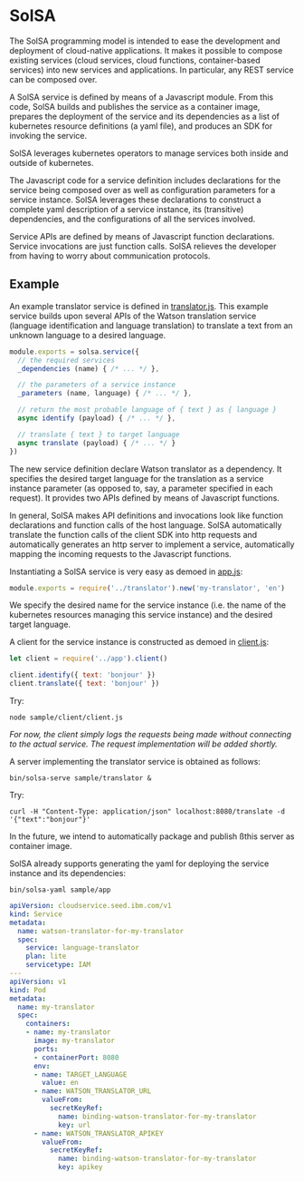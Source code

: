 # SolSA

The SolSA programming model is intended to ease the development and deployment
of cloud-native applications. It makes it possible to compose existing services
(cloud services, cloud functions, container-based services) into new services
and applications. In particular, any REST service can be composed over.

A SolSA service is defined by means of a Javascript module. From this code,
SolSA builds and publishes the service as a container image, prepares the
deployment of the service and its dependencies as a list of kubernetes resource
definitions (a yaml file), and produces an SDK for invoking the service.

SolSA leverages kubernetes operators to manage services both inside and outside
of kubernetes.

The Javascript code for a service definition includes declarations for the
service being composed over as well as configuration parameters for a service
instance. SolSA leverages these declarations to construct a complete yaml
description of a service instance, its (transitive) dependencies, and the
configurations of all the services involved.

Service APIs are defined by means of Javascript function declarations.
Service invocations are just function calls. SolSA relieves the developer
from having to worry about communication protocols.

## Example

An example translator service is defined in
[translator.js](sample/translator/translator.js). This example service builds
upon several APIs of the Watson translation service (language identification and
language translation) to translate a text from an unknown language to a desired
language.
```javascript
module.exports = solsa.service({
  // the required services
  _dependencies (name) { /* ... */ },

  // the parameters of a service instance
  _parameters (name, language) { /* ... */ },

  // return the most probable language of { text } as { language }
  async identify (payload) { /* ... */ },

  // translate { text } to target language
  async translate (payload) { /* ... */ }
})
```
The new service definition declare Watson translator as a dependency. It
specifies the desired target language for the translation as a service instance
parameter (as opposed to, say, a parameter specified in each request). It
provides two APIs defined by means of Javascript functions.

In general, SolSA makes API definitions and invocations look like function
declarations and function calls of the host language. SolSA automatically
translate the function calls of the client SDK into http requests and
automatically generates an http server to implement a service, automatically
mapping the incoming requests to the Javascript functions.

Instantiating a SolSA service is very easy as demoed in
[app.js](sample/app/app.js):
```javascript
module.exports = require('../translator').new('my-translator', 'en')
```
We specify the desired name for the service instance (i.e. the name of the
kubernetes resources managing this service instance) and the desired target
language.

A client for the service instance is constructed as demoed in
[client.js](sample/client/client.js):
```javascript
let client = require('../app').client()

client.identify({ text: 'bonjour' })
client.translate({ text: 'bonjour' })
```
Try:
```
node sample/client/client.js
```
_For now, the client simply logs the requests being made without connecting to
the actual service. The request implementation will be added shortly._

A server implementing the translator service is obtained as follows:
```
bin/solsa-serve sample/translator &
```
Try:
```
curl -H "Content-Type: application/json" localhost:8080/translate -d '{"text":"bonjour"}'
```
In the future, we intend to automatically package and publish ßthis server as
container image.

SolSA already supports generating the yaml for deploying the service instance
and its dependencies:
```
bin/solsa-yaml sample/app
```
```yaml
apiVersion: cloudservice.seed.ibm.com/v1
kind: Service
metadata:
  name: watson-translator-for-my-translator
  spec:
    service: language-translator
    plan: lite
    servicetype: IAM
---
apiVersion: v1
kind: Pod
metadata:
  name: my-translator
  spec:
    containers:
    - name: my-translator
      image: my-translator
      ports:
      - containerPort: 8080
      env:
      - name: TARGET_LANGUAGE
        value: en
      - name: WATSON_TRANSLATOR_URL
        valueFrom:
          secretKeyRef:
            name: binding-watson-translator-for-my-translator
            key: url
      - name: WATSON_TRANSLATOR_APIKEY
        valueFrom:
          secretKeyRef:
            name: binding-watson-translator-for-my-translator
            key: apikey
```
